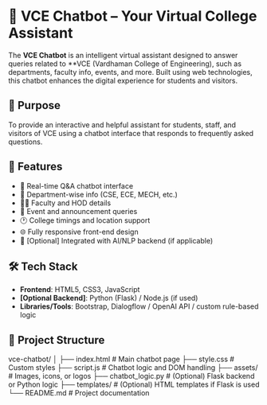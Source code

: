 # 🤖 VCE Chatbot – Your Virtual College Assistant

The **VCE Chatbot** is an intelligent virtual assistant designed to answer queries related to **VCE (Vardhaman College of Engineering), such as departments, faculty info, events, and more. Built using web technologies, this chatbot enhances the digital experience for students and visitors.

## 🎯 Purpose

To provide an interactive and helpful assistant for students, staff, and visitors of VCE using a chatbot interface that responds to frequently asked questions.

## 🧠 Features

- 💬 Real-time Q&A chatbot interface
- 🏫 Department-wise info (CSE, ECE, MECH, etc.)
- 👨‍🏫 Faculty and HOD details
- 📅 Event and announcement queries
- 🕐 College timings and location support
- 🌐 Fully responsive front-end design
- 🔌 [Optional] Integrated with AI/NLP backend (if applicable)

## 🛠️ Tech Stack

- **Frontend**: HTML5, CSS3, JavaScript  
- **[Optional Backend]**: Python (Flask) / Node.js (if used)  
- **Libraries/Tools**: Bootstrap, Dialogflow / OpenAI API / custom rule-based logic

## 📂 Project Structure

vce-chatbot/
│
├── index.html # Main chatbot page
├── style.css # Custom styles
├── script.js # Chatbot logic and DOM handling
├── assets/ # Images, icons, or logos
├── chatbot_logic.py # (Optional) Flask backend or Python logic
├── templates/ # (Optional) HTML templates if Flask is used
└── README.md # Project documentation

